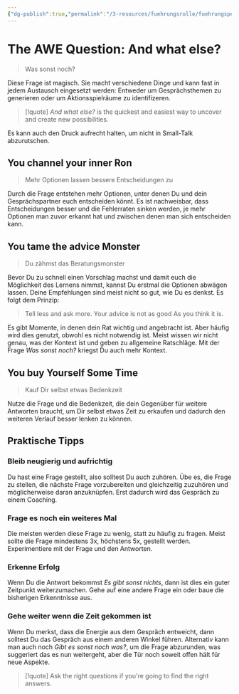 ```yaml
---
{"dg-publish":true,"permalink":"/3-resources/fuehrungsrolle/fuehrungspersoenlichkeit/the-coaching-habit-von-michael-stanier/the-awe-question-and-what-else/","created":"2024-12-08T22:56:23.431+01:00","updated":"2024-12-08T23:08:13.087+01:00"}
---
```



# The AWE Question: And what else?

> Was sonst noch?

Diese Frage ist magisch. Sie macht verschiedene Dinge und kann fast in jedem Austausch eingesetzt werden: Entweder um Gesprächsthemen zu generieren oder um Aktionsspielräume zu identifizeren.

>[!quote]
>*And what else?* is the quickest and easiest way to uncover and create new possibilities.

Es kann auch den Druck aufrecht halten, um nicht in Small-Talk abzurutschen.

## You channel your inner Ron

> Mehr Optionen lassen bessere Entscheidungen zu

Durch die Frage entstehen mehr Optionen, unter denen Du und dein Gesprächspartner euch entscheiden könnt. Es ist nachweisbar, dass Entscheidungen besser und die Fehlerraten sinken werden, je mehr Optionen man zuvor erkannt hat und zwischen denen man sich entscheiden kann.

## You tame the advice Monster

> Du zähmst das Beratungsmonster

Bevor Du zu schnell einen Vorschlag machst und damit euch die Möglichkeit des Lernens nimmst, kannst Du erstmal die Optionen abwägen lassen. Deine Empfehlungen sind meist nicht so gut, wie Du es denkst. Es folgt dem Prinzip:

> Tell less and ask more.
> Your advice is not as good
> As you think it is.

Es gibt Momente, in denen dein Rat wichtig und angebracht ist. Aber häufig wird dies genutzt, obwohl es nicht notwendig ist. Meist wissen wir nicht genau, was der Kontext ist und geben zu allgemeine Ratschläge. Mit der Frage *Was sonst noch?*  kriegst Du auch mehr Kontext.

## You buy Yourself Some Time

> Kauf Dir selbst etwas Bedenkzeit

Nutze die Frage und die Bedenkzeit, die dein Gegenüber für weitere Antworten braucht, um Dir selbst etwas Zeit zu erkaufen und dadurch den weiteren Verlauf besser lenken zu können.

## Praktische Tipps

### Bleib neugierig und aufrichtig

Du hast eine Frage gestellt, also solltest Du auch zuhören. Übe es, die Frage zu stellen, die nächste Frage vorzubereiten und gleichzeitig zuzuhören und möglicherweise daran anzuknüpfen. Erst dadurch wird das Gespräch zu einem Coaching.

### Frage es noch ein weiteres Mal

Die meisten werden diese Frage zu wenig, statt zu häufig zu fragen. Meist sollte die Frage mindestens 3x, höchstens 5x, gestellt werden. Experimentiere mit der Frage und den Antworten.

### Erkenne Erfolg

Wenn Du die Antwort bekommst *Es gibt sonst nichts*, dann ist dies ein guter Zeitpunkt weiterzumachen. Gehe auf eine andere Frage ein oder baue die bisherigen Erkenntnisse aus.

### Gehe weiter wenn die Zeit gekommen ist

Wenn Du merkst, dass die Energie aus dem Gespräch entweicht, dann solltest Du das Gespräch aus einem anderen Winkel führen. Alternativ kann man auch noch *Gibt es sonst noch was?*, um die Frage abzurunden, was suggeriert das es nun weitergeht, aber die Tür noch soweit offen hält für neue Aspekte.

> [!quote]
> Ask the right questions if you're going to find the right answers.
